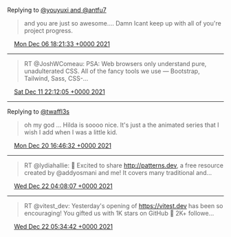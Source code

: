 Replying to [@youyuxi and @antfu7](https://twitter.com/youyuxi/status/1467803790975778820)

> and you are just so awesome.... Damn Icant keep up with all of you're project progress.

<img src="/media/tweet.ico" width="12" /> [Mon Dec 06 18:21:33 +0000 2021](https://twitter.com/eduplessis/status/1467922171519545351)

----

> RT @JoshWComeau: PSA: Web browsers only understand pure, unadulterated CSS. All of the fancy tools we use — Bootstrap, Tailwind, Sass, CSS-…

<img src="/media/tweet.ico" width="12" /> [Sat Dec 11 22:12:05 +0000 2021](https://twitter.com/eduplessis/status/1469792127232221190)

----

Replying to [@twaffl3s](https://twitter.com/twaffl3s/status/1472968354252013573)

> oh my god ... Hilda is soooo nice. It's just a the animated series that I wish I add when I was a little kid.

<img src="/media/tweet.ico" width="12" /> [Mon Dec 20 16:46:32 +0000 2021](https://twitter.com/eduplessis/status/1472971691278180352)

----

> RT @lydiahallie: 🥳 Excited to share http://patterns.dev, a free resource created by @addyosmani and me! It covers many traditional and…

<img src="/media/tweet.ico" width="12" /> [Wed Dec 22 04:08:07 +0000 2021](https://twitter.com/eduplessis/status/1473505605243609097)

----

> RT @vitest_dev: Yesterday's opening of https://vitest.dev has been so encouraging!
> You gifted us with 1K stars on GitHub 🌟
> 2K+ followe…

<img src="/media/tweet.ico" width="12" /> [Wed Dec 22 05:34:42 +0000 2021](https://twitter.com/eduplessis/status/1473527394392842240)